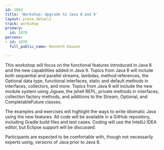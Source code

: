 ```yaml
---
id: 1862
title: 'Workshop: Upgrade to Java 8 and 9'
layout: preso_details
track: workshop
primary:
  id: 1078
persons:
- id: 1078
  full_public_name: Kenneth Kousen

---
```

This workshop will focus on the functional features introduced in Java 8 and the new capabilities added in Java 9. Topics from Java 8 will include both sequential and parallel streams, lambdas, method references, the Optional data type, functional interfaces, static and default methods in interfaces, collectors, and more. Topics from Java 9 will include the new module system using Jigsaw, the jshell REPL, private methods in interfaces, collection factory methods, and additions to the Stream, Optional, and CompletableFuture classes.

The examples and exercises will highlight the ways to write idiomatic Java using the new features. All code will be available in a GitHub repository, including Gradle build files and test cases. Coding will use the IntelliJ IDEA editor, but Eclipse support will be discussed.

Participants are expected to be comfortable with, though not necessarily experts using, versions of Java prior to Java 8.